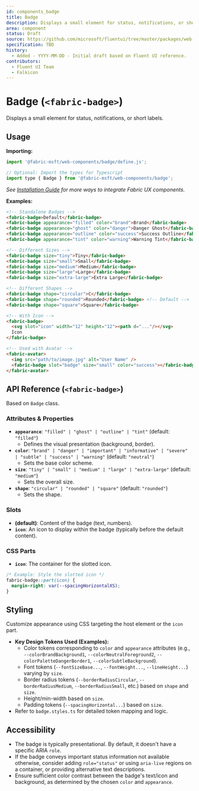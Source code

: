 ```yaml
---
id: components_badge
title: Badge
description: Displays a small element for status, notifications, or short labels.
area: component
status: Draft
source: https://github.com/microsoft/fluentui/tree/master/packages/web-components/src/badge
specification: TBD
history:
  - Added - YYYY-MM-DD - Initial draft based on Fluent UI reference.
contributors:
  - Fluent UI Team
  - Falkicon
---
```


# Badge (`<fabric-badge>`)

Displays a small element for status, notifications, or short labels.

## Usage

**Importing:**

```javascript
import '@fabric-msft/web-components/badge/define.js';

// Optional: Import the types for Typescript
import type { Badge } from '@fabric-msft/web-components/badge';
```

*See [Installation Guide](../../guides/installation.md) for more ways to integrate Fabric UX components.*

**Examples:**

```html
<!-- Standalone Badges -->
<fabric-badge>Default</fabric-badge>
<fabric-badge appearance="filled" color="brand">Brand</fabric-badge>
<fabric-badge appearance="ghost" color="danger">Danger Ghost</fabric-badge>
<fabric-badge appearance="outline" color="success">Success Outline</fabric-badge>
<fabric-badge appearance="tint" color="warning">Warning Tint</fabric-badge>

<!-- Different Sizes -->
<fabric-badge size="tiny">Tiny</fabric-badge>
<fabric-badge size="small">Small</fabric-badge>
<fabric-badge size="medium">Medium</fabric-badge>
<fabric-badge size="large">Large</fabric-badge>
<fabric-badge size="extra-large">Extra Large</fabric-badge>

<!-- Different Shapes -->
<fabric-badge shape="circular">C</fabric-badge>
<fabric-badge shape="rounded">Rounded</fabric-badge> <!-- Default -->
<fabric-badge shape="square">Square</fabric-badge>

<!-- With Icon -->
<fabric-badge>
  <svg slot="icon" width="12" height="12"><path d="..."/></svg>
  Icon
</fabric-badge>

<!-- Used with Avatar -->
<fabric-avatar>
  <img src="path/to/image.jpg" alt="User Name" />
  <fabric-badge slot="badge" size="small" color="success"></fabric-badge> <!-- Status badge -->
</fabric-avatar>
```

## API Reference (`<fabric-badge>`)

Based on `Badge` class.

### Attributes & Properties

*   **`appearance`**: `"filled" | "ghost" | "outline" | "tint"` (default: `"filled"`)
    *   Defines the visual presentation (background, border).
*   **`color`**: `"brand" | "danger" | "important" | "informative" | "severe" | "subtle" | "success" | "warning"` (default: `"neutral"`)
    *   Sets the base color scheme.
*   **`size`**: `"tiny" | "small" | "medium" | "large" | "extra-large"` (default: `"medium"`)
    *   Sets the overall size.
*   **`shape`**: `"circular" | "rounded" | "square"` (default: `"rounded"`)
    *   Sets the shape.

### Slots

*   **(default)**: Content of the badge (text, numbers).
*   **`icon`**: An icon to display within the badge (typically before the default content).

### CSS Parts

*   **`icon`**: The container for the slotted icon.

```css
/* Example: Style the slotted icon */
fabric-badge::part(icon) {
  margin-right: var(--spacingHorizontalXS);
}
```

## Styling

Customize appearance using CSS targeting the host element or the `icon` part.

*   **Key Design Tokens Used (Examples):**
    *   Color tokens corresponding to `color` and `appearance` attributes (e.g., `--colorBrandBackground1`, `--colorNeutralForeground2`, `--colorPaletteDangerBorder1`, `--colorSubtleBackground`).
    *   Font tokens (`--fontSizeBase...`, `--fontWeight...`, `--lineHeight...`) varying by `size`.
    *   Border radius tokens (`--borderRadiusCircular`, `--borderRadiusMedium`, `--borderRadiusSmall`, etc.) based on `shape` and `size`.
    *   Height/min-width based on `size`.
    *   Padding tokens (`--spacingHorizontal...`) based on `size`.
*   Refer to `badge.styles.ts` for detailed token mapping and logic.

## Accessibility

*   The badge is typically presentational. By default, it doesn't have a specific ARIA `role`.
*   If the badge conveys important status information not available otherwise, consider adding `role="status"` or using `aria-live` regions on a container, or providing alternative text descriptions.
*   Ensure sufficient color contrast between the badge's text/icon and background, as determined by the chosen `color` and `appearance`. 